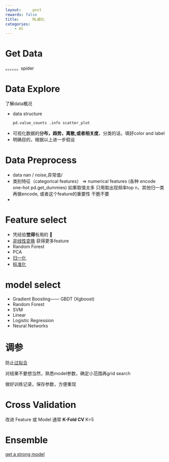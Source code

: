 ```yaml
---
layout:     post
rewards: false
title:      ML细化
categories:
    - ml
---
```


# Get Data
。。。。。。spider
# Data Explore
了解data概况

- data structure
    ```python
    pd.value_counts .info scatter_plot
    ```
- 可视化数据的**分布，趋势，离散,或者相关度**，分类的话，填好color and label
- 明确目的，根据以上进一步假设

# Data Preprocess
- data nan / noise,异常值/ 
- 类别特征（categorical features） => numerical features (各种 encode one-hot pd.get_dummies)
    如果取值太多 只用取出现频率top n，其他归一类再做encode, 或者这个feature的重要性 干脆不要
- 
# Feature select
- 凭经验**觉得**有用的 🤣
- [非线性变换](/ml/2018/05/10/trick/#非线性变换) 获得更多feature
- Random Forest
- PCA
- [归一化](/ml/2018/05/10/trick/#归一化)
- [标准化](/ml/2018/05/10/trick/#标准化)


# model select
- Gradient Boosting—— GBDT (Xgboost)
- Random Forest
- SVM
- Linear
- Logistic Regression
- Neural Networks

# 调参
防止[过拟合](/ml/2018/05/10/trick/#过拟合)

对结果不要想当然，熟悉model参数，确定小范围再grid search

做好训练记录，保存参数，方便重现

# Cross Validation
改进 Feature 或 Model 
通常 **K-Fold CV** K=5

# Ensemble 
[get a strong model](/ml/2018/04/30/集成学习/)

# 